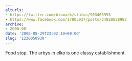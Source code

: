 ```yaml
---
alturls:
- https://twitter.com/bismark/status/903465993
- https://www.facebook.com/17803937/posts/24820028902
archive:
- 2008-08
date: '2008-08-29T23:02:10+00:00'
slug: '1220050930'
---
```


Food stop. The arbys in elko is one classy establishment.

